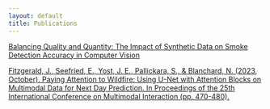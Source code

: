 ```yaml
---
layout: default
title: Publications
---
```


<a href="https://openreview.net/pdf?id=ckhhCcGq9n">Balancing Quality and Quantity: The Impact of Synthetic Data on Smoke Detection Accuracy in Computer Vision</a>

<a href="https://dl.acm.org/doi/abs/10.1145/3577190.3614116">Fitzgerald, J., Seefried, E., Yost, J. E., Pallickara, S., & Blanchard, N. (2023, October). Paying Attention to Wildfire: Using U-Net with Attention Blocks on Multimodal Data for Next Day Prediction. In Proceedings of the 25th International Conference on Multimodal Interaction (pp. 470-480).</a>



